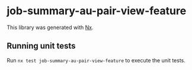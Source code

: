 # job-summary-au-pair-view-feature

This library was generated with [Nx](https://nx.dev).

## Running unit tests

Run `nx test job-summary-au-pair-view-feature` to execute the unit tests.
